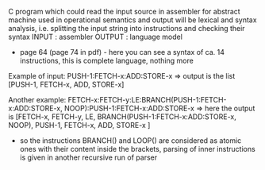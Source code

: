C program which could read the input source in assembler for abstract machine used in operational semantics and output will be lexical and syntax analysis, i.e. splitting the input string into instructions and checking their syntax
INPUT : assembler
OUTPUT : language model


- page 64 (page 74 in pdf) - here you can see a syntax of ca. 14 instructions, this is complete language, nothing more

Example of input:
PUSH-1:FETCH-x:ADD:STORE-x => output is the list [PUSH-1, FETCH-x, ADD, STORE-x]

Another example:
FETCH-x:FETCH-y:LE:BRANCH(PUSH-1:FETCH-x:ADD:STORE-x, NOOP):PUSH-1:FETCH-x:ADD:STORE-x => here the output is [FETCH-x, FETCH-y, LE, BRANCH(PUSH-1:FETCH-x:ADD:STORE-x, NOOP), PUSH-1, FETCH-x, ADD, STORE-x ]
- so the instructions BRANCH() and LOOP()  are considered as atomic ones with their content inside the brackets, parsing of inner instructions is given in another recursive run of parser